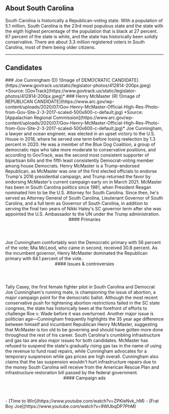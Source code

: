 ## About South Carolina
South Carolina is historically a Republican-voting state. With a population of 5.1 million, South Carolina is the 23rd most populous state and the state with the eigth highest percentage of the population that is black at 27 percent. 67 percent of the state is white, and the state has historically been solidly conservative. There are about 3.3 million registered voters in South Carolina, most of them being older citizens.

---

## Candidates

<Grid>
  <Box>
    ### Joe Cunningham (D)
    ![Image of DEMOCRATIC CANDIDATE](https://www.govtrack.us/static/legislator-photos/412814-200px.jpeg)
    *Source: [GovTrack](https://www.govtrack.us/static/legislator-photos/412814-200px.jpeg)*
  </Box>
  <Box>
    ### Henry McMaster (R)
    ![Image of REPUBLICAN CANDIDATE](https://www.arc.gov/wp-content/uploads/2020/07/Gov-Henry-McMaster-Official-High-Res-Photo-from-Gov-Site-2-3-2017-scaled-500x600-c-default.jpg)
    *Source: [Appalachian Regional Commission](https://www.arc.gov/wp-content/uploads/2020/07/Gov-Henry-McMaster-Official-High-Res-Photo-from-Gov-Site-2-3-2017-scaled-500x600-c-default.jpg)*
  </Box>

  <Box>
    Joe Cunningham, a lawyer and ocean engineer, was elected in an upset victory to the U.S. House in 2018, where he served one term before losing reelection by 1.3 percent in 2020. He was a member of the Blue Dog Coalition, a group of democratic reps who take more moderate to conservative positions, and according to GovTrack, was the second most consistent supporter of bipartisan bills and the fifth least consistently Democrat-voting member among house Democrats. 
  </Box>
  <Box>
    Henry McMaster is a Trump-endorsed Republican, as McMaster was one of the first elected officials to endorse Trump's 2016 presidential campaign, and Trump returned the favor by endorsing McMaster's current campaign early on in March 2021. McMaster has been in South Carolina politics since 1981, when President Reagan nominated him to be the U.S. Attorney for South Carolina. Since then, he's served as Attorney General of South Carolina, Lieutenant Governor of South Carolina, and a full term as Governor of South Carolina, in addition to serving the final two years of Nikki Haley's SC governor term after she was appointed the U.S. Ambassador to the UN under the Trump administration. 
  </Box>

  <Header>
    #### Primaries
  </Header>
  <Box>
    Joe Cunningham comfortably won the Democratic primary with 56 percent of the vote; Mia McLeod, who came in second, received 30.8 percent.
  </Box>
  <Box>
    As the incumbent governor, Henry McMaster dominated the Republican primary with 84.1 percent of the vote. 
  </Box>

  <Header>
    #### Issues & controversies
  </Header>

  <WideBox>
    Tally Casey, the first female fighter pilot in South Carolina and Democrat Joe Cunningham's running mate, is championing the issue of abortion, a major campaign point for the democratic ballot. Although the most recent conservative push for tightening abortion restrictions failed in the SC state congress, the state has historically been at the forefront of efforts to challenge Roe v. Wade before it was overturned. Another major issue is politician age—Cunningham frequently highlights the 35 year age difference between himself and incumbent Republican Henry McMaster, suggesting that McMaster is too old to be governing and should have gotten more done throughout the rest of his career. South Carolina's crumbling infrastructure and gas tax are also major issues for both candidates. McMaster has refused to suspend the state's gradually rising gas tax in the name of using the revenue to fund road repairs, while Cunningham advocates for a temporary suspension while gas prices are high overall. Cunningham also claims that the tax suspension wouldn't hurt infrastructure repairs due to the money South Carolina will receive from the American Rescue Plan and infrastructure restoration bill passed by the federal government.
  </WideBox>
 
  <Header>
    #### Campaign ads
  </Header>
  <Box>
    - [Time to Win](https://www.youtube.com/watch?v=ZPKIeNvk_hM)
  </Box>
  <Box>
    - [Frat Boy Joe](https://www.youtube.com/watch?v=9WUbqDP7PhM)
  </Box>
</Grid>
